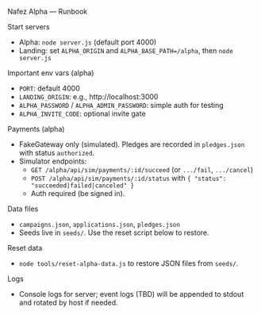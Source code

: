 Nafez Alpha — Runbook

Start servers
- Alpha: `node server.js` (default port 4000)
- Landing: set `ALPHA_ORIGIN` and `ALPHA_BASE_PATH=/alpha`, then `node server.js`

Important env vars (alpha)
- `PORT`: default 4000
- `LANDING_ORIGIN`: e.g., http://localhost:3000
- `ALPHA_PASSWORD` / `ALPHA_ADMIN_PASSWORD`: simple auth for testing
- `ALPHA_INVITE_CODE`: optional invite gate

Payments (alpha)
- FakeGateway only (simulated). Pledges are recorded in `pledges.json` with status `authorized`.
- Simulator endpoints:
  - `GET /alpha/api/sim/payments/:id/succeed` (or `.../fail`, `.../cancel`)
  - `POST /alpha/api/sim/payments/:id/status` with `{ "status": "succeeded|failed|canceled" }`
  - Auth required (be signed in).

Data files
- `campaigns.json`, `applications.json`, `pledges.json`
- Seeds live in `seeds/`. Use the reset script below to restore.

Reset data
- `node tools/reset-alpha-data.js` to restore JSON files from `seeds/`.

Logs
- Console logs for server; event logs (TBD) will be appended to stdout and rotated by host if needed.
